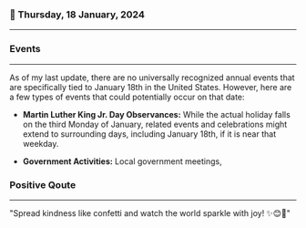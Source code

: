 ### 📅 Thursday, 18 January, 2024
------
### Events
------
As of my last update, there are no universally recognized annual events that are specifically tied to January 18th in the United States. However, here are a few types of events that could potentially occur on that date:

- **Martin Luther King Jr. Day Observances:** While the actual holiday falls on the third Monday of January, related events and celebrations might extend to surrounding days, including January 18th, if it is near that weekday.
  
- **Government Activities:** Local government meetings,
### Positive Qoute
------
"Spread kindness like confetti and watch the world sparkle with joy! ✨😊💖"
